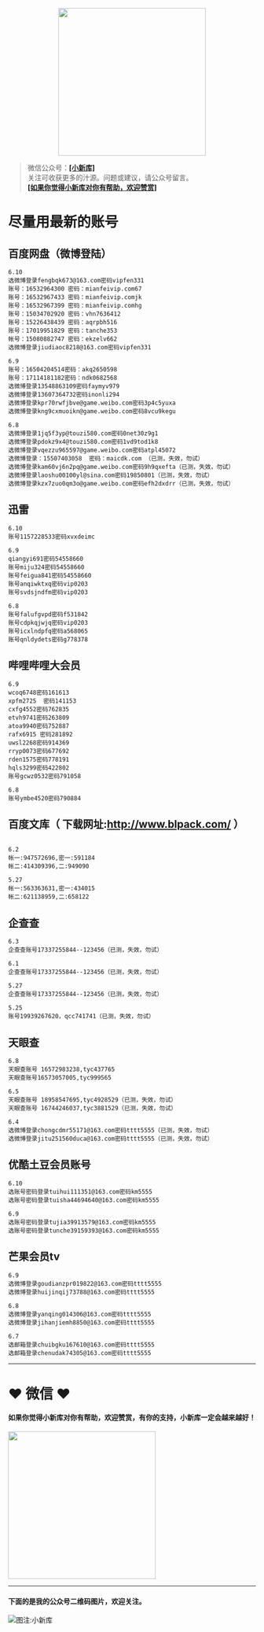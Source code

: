 <div align="center">
<a href="https://xiaoxinku.ys168.com">
<img width="300" src="https://s1.ax1x.com/2020/05/26/tiwdl8.gif"/>
</a>
</div>


>微信公众号：**<a href="#jump_1">[小新库]</a>**  
关注可收获更多的汁源。问题或建议，请公众号留言。  
**<a href="#jump_1">[如果你觉得小新库对你有帮助，欢迎赞赏]</a>**

# 尽量用最新的账号

## 百度网盘（微博登陆）

```
6.10
选微博登录fengbqk673@163.com密码vipfen331
账号：16532964300 密码：mianfeivip.com67
账号：16532967433 密码：mianfeivip.comjk
账号：16532967399 密码：mianfeivip.comhg
账号：15034702920 密码：vhn7636412
账号：15226438439 密码：aqrpbh516
账号：17019951829 密码：tanche353
帐号：15080882747 密码：ekzelv662
选微博登录jiudiaoc8218@163.com密码vipfen331

6.9
账号：16504204514密码：akq2650598
账号：17114181182密码：ndk0682568
选微博登录13548863109密码faymyv979
选微博登录13607364732密码inonli294
选微博登录kpr70rwfjbve@game.weibo.com密码3p4c5yuxa
选微博登录kng9cxmuoikn@game.weibo.com密码8vcu9kegu

6.8
选微博登录1jq5f3yp@touzi580.com密码0net30z9g1
选微博登录pdokz9x4@touzi580.com密码1vd9tod1k8
选微博登录vqezzu965597@game.weibo.com密码atpl45072
选微博登录：15507403058  密码：maicdk.com （已测，失效，勿试）
选微博登录kam60vj6n2pq@game.weibo.com密码9h9qxefta（已测，失效，勿试）
选微博登录laoshu00100yl@sina.com密码19850801（已测，失效，勿试）
选微博登录kzx7zuo0qm3o@game.weibo.com密码efh2dxdrr（已测，失效，勿试）

```

## 迅雷

```
6.10
账号1157228533密码xvxdeimc

6.9
qiangyi691密码54558660
账号miju324密码54558660
账号feigua841密码54558660
账号anqiwktxq密码vip0203
账号svdsjndfm密码vip0203

6.8
账号falufgvpd密码f531842
账号cdpkqjwjq密码vip0203
账号icxlndpfq密码a568065
账号qnldydets密码g778378

```

## 哔哩哔哩大会员

```
6.9
wcoq6748密码161613
xpfm2725  密码141153
cxfg4552密码762835
etvh9741密码263809
atoa9940密码752887
rafx6915 密码281892
uwsl2268密码914369
rryp0073密码677692
rden1575密码778191
hqls3299密码422802
账号gcwz0532密码791058

6.8
账号ymbe4520密码790884

```

## 百度文库（ 下载网址:http://www.blpack.com/ ）

```

6.2
帐一:947572696,密一:591184
帐二:414309396,二:949090

5.27
帐一:563363631,密一:434015
帐二:621138959,二:658122

```

## 企查查

```
6.3
企查查账号17337255844--123456（已测，失效，勿试）

6.1
企查查账号17337255844--123456（已测，失效，勿试）

5.27
企查查账号17337255844--123456（已测，失效，勿试）

5.25
账号19939267620，qcc741741（已测，失效，勿试）

```

## 天眼查

```
6.8
天眼查账号 16572983238,tyc437765
天眼查账号16573057005,tyc999565

6.5
天眼查账号 18958547695,tyc4928529（已测，失效，勿试）
天眼查账号 16744246037,tyc3881529（已测，失效，勿试）

6.4
选微博登录chongcdmr55171@163.com密码tttt5555（已测，失效，勿试）
选微博登录jitu251560duca@163.com密码tttt5555（已测，失效，勿试）

```

## 优酷土豆会员账号

```
6.10
选账号密码登录tuihui111351@163.com密码km5555
选账号密码登录tuisha44694640@163.com密码km5555

6.9
选账号密码登录tujia39913579@163.com密码km5555
选账号密码登录tunche39159393@163.com密码km5555

```

## 芒果会员tv

```
6.9
选微博登录goudianzpr019822@163.com密码tttt5555
选微博登录huijinqij73788@163.com密码tttt5555

6.8
选微博登录yanqing014306@163.com密码tttt5555
选微博登录jihanjiemh8850@163.com密码tttt5555

6.7
选邮箱登录chuibgku167610@163.com密码tttt5555
选邮箱登录chenudak74305@163.com密码tttt5555

```

***

# ❤ 微信 ❤ 

#### 如果你觉得小新库对你有帮助，欢迎赞赏，有你的支持，小新库一定会越来越好！
<div>
<a href="https://s1.ax1x.com/2020/05/26/tiVwse.png">
<img width="300" src="https://camo.githubusercontent.com/be06971baed9105260e0ed5c03746108c30b527f/68747470733a2f2f63646e2e6275796d6561636f666665652e636f6d2f627574746f6e732f64656661756c742d6f72616e67652e706e67"/>
</a>
</div>

<a id="jump_1"></a> 
***
#### 下面的是我的公众号二维码图片，欢迎关注。  
![图注:小新库](https://s1.ax1x.com/2020/05/15/Ysg6dH.jpg) 

